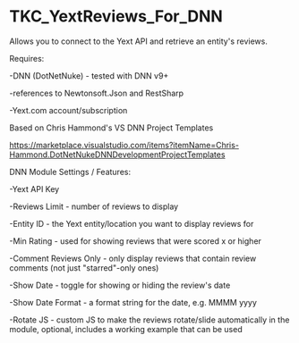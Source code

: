 # TKC_YextReviews_For_DNN
Allows you to connect to the Yext API and retrieve an entity's reviews.

Requires:

-DNN (DotNetNuke) - tested with DNN v9+

-references to Newtonsoft.Json and RestSharp

-Yext.com account/subscription


Based on Chris Hammond's VS DNN Project Templates

https://marketplace.visualstudio.com/items?itemName=Chris-Hammond.DotNetNukeDNNDevelopmentProjectTemplates

DNN Module Settings / Features:

-Yext API Key

-Reviews Limit - number of reviews to display

-Entity ID - the Yext entity/location you want to display reviews for

-Min Rating - used for showing reviews that were scored x or higher

-Comment Reviews Only - only display reviews that contain review comments (not just "starred"-only ones)

-Show Date - toggle for showing or hiding the review's date

-Show Date Format - a format string for the date, e.g. MMMM yyyy

-Rotate JS - custom JS to make the reviews rotate/slide automatically in the module, optional, includes a working example that can be used




